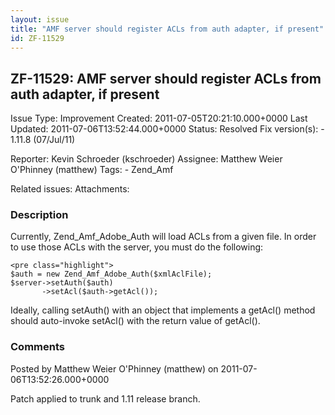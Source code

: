 ```yaml
---
layout: issue
title: "AMF server should register ACLs from auth adapter, if present"
id: ZF-11529
---
```


ZF-11529: AMF server should register ACLs from auth adapter, if present
-----------------------------------------------------------------------

 Issue Type: Improvement Created: 2011-07-05T20:21:10.000+0000 Last Updated: 2011-07-06T13:52:44.000+0000 Status: Resolved Fix version(s): - 1.11.8 (07/Jul/11)
 
 Reporter:  Kevin Schroeder (kschroeder)  Assignee:  Matthew Weier O'Phinney (matthew)  Tags: - Zend\_Amf
 
 Related issues: 
 Attachments: 
### Description

Currently, Zend\_Amf\_Adobe\_Auth will load ACLs from a given file. In order to use those ACLs with the server, you must do the following:

 
    <pre class="highlight">
    $auth = new Zend_Amf_Adobe_Auth($xmlAclFile);
    $server->setAuth($auth)
           ->setAcl($auth->getAcl());


Ideally, calling setAuth() with an object that implements a getAcl() method should auto-invoke setAcl() with the return value of getAcl().

 

 

### Comments

Posted by Matthew Weier O'Phinney (matthew) on 2011-07-06T13:52:26.000+0000

Patch applied to trunk and 1.11 release branch.

 

 